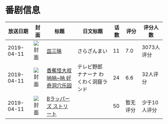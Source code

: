 # 番剧信息

|放送日期|封面|标题|日文标题|话数|评分|评分人数|
|---|---|---|---|---|---|---|
|2019-04-11|![封面](https://lain.bgm.tv/pic/cover/c/ca/e6/239646_x7BYi.jpg)|[皿三昧](https://bangumi.tv/subject/239646)|さらざんまい|11|7.0|3073人评分|
|2019-04-11|![封面](https://lain.bgm.tv/pic/cover/c/d8/a5/279475_MUdAu.jpg)|[香蕉怪大叔 呐呐~呐 好奇洞穴乐园](https://bangumi.tv/subject/279475)|テレビ野郎 ナナーナ わくわく洞窟ランド|24|6.6|32人评分|
|2019-04-11|![封面](https://lain.bgm.tv/pic/cover/c/46/50/306161_J8I37.jpg)|[Bラッパーズ ストリート](https://bangumi.tv/subject/306161)||50|暂无评分|少于10人评分|
